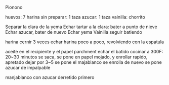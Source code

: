Pionono

huevos: 7
harina sin preparar: 1 taza
azucar: 1 taza
vainilla: chorrito

Separar la clara de la yema
Echar tartar a la clara: bater a punto de nieve
Echar azucar, bater de nuevo
Echar yema
Vainilla
seguir batiendo

harina cernir 3 veces
echar harina poco a poco, revolviendo con la espatula

aceite en el recipiente y el papel parchment
echar el batido
cocinar a 300F: 20~30 minutos
se saca, se pone en papel mojado, y enrollar rapido, apretado
dejar por 3~5
se pone el majablanco
se enrolla de nuevo
se pone azucar de impalpable

manjablanco con azucar derretido primero
